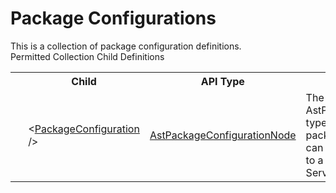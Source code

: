# Package Configurations

<div class="LanguageSummary"><div class ="SummaryItem">This is a collection of package configuration definitions.</div></div><div class="SchemaBindingGroup"><div class="SchemaBindingGroupHeader">Permitted Collection Child Definitions</div><table id="SchemaBindingList" class="SchemaBindingList"><tbody><tr><th class="SchemaBindingIconColumnHeader">&nbsp;</th><th class="SchemaBindingNameColumnHeader">Child</th><th class="SchemaBindingTypeColumnHeader">API Type</th><th class="SchemaBindingSummaryColumnHeader">Description</th></tr><tr class="cd0"><td class="SchemaBindingIcon"><div class="NotRequired" /></td><td class="SchemaBindingName"><span class="punc">&lt;</span><a href=../api-reference/Varigence.Languages.Biml.Task.AstPackageConfigurationNode.html">PackageConfiguration</a><span class="punc"> /&gt;</span></td><td class="SchemaBindingType"><a href="Varigence.Languages.Biml.Task.AstPackageConfigurationNode.html">AstPackageConfigurationNode</a></td><td class="SchemaBindingSummary">The AstPackageConfigurationNode type corresponds directly to a package configuration that can apply setting information to a SQL Server Integration Services package.</td></tr></tbody></table></div>
